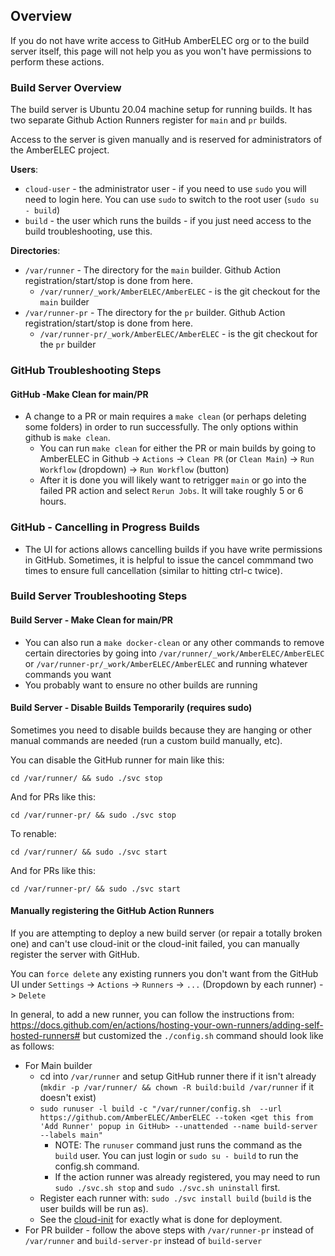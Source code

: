 
## Overview
If you do not have write access to GitHub AmberELEC org or to the build server itself, this page will not help you as you won't have permissions to perform these actions.

### Build Server Overview
The build server is Ubuntu 20.04 machine setup for running builds.  It has two separate Github Action Runners register for `main` and `pr` builds.

Access to the server is given manually and is reserved for administrators of the AmberELEC project.

**Users**: 
- `cloud-user` - the administrator user - if you need to use `sudo` you will need to login here.  You can use `sudo` to switch to the root user (`sudo su - build`)
- `build` - the user which runs the builds - if you just need access to the build troubleshooting, use this.

**Directories**:
- `/var/runner` - The directory for the `main` builder.  Github Action registration/start/stop is done from here.
  - `/var/runner/_work/AmberELEC/AmberELEC` - is the git checkout for the `main` builder
- `/var/runner-pr` - The directory for the `pr` builder.  Github Action registration/start/stop is done from here.
  - `/var/runner-pr/_work/AmberELEC/AmberELEC` - is the git checkout for the `pr` builder
  

### GitHub Troubleshooting Steps

#### GitHub -Make Clean for main/PR
- A change to a PR or main requires a `make clean` (or perhaps deleting some folders) in order to run successfully. The only options within github is `make clean`.  
  - You can run `make clean` for either the PR or main builds by going to AmberELEC in Github -> `Actions` -> `Clean PR` (or `Clean Main`) -> `Run Workflow` (dropdown) -> `Run Workflow` (button)
  - After it is done you will likely want to retrigger `main` or go into the failed PR action and select `Rerun Jobs`.  It will take roughly 5 or 6 hours.

### GitHub - Cancelling in Progress Builds
- The UI for actions allows cancelling builds if you have write permissions in GitHub.  Sometimes, it is helpful to issue the cancel commmand two times to ensure full cancellation (similar to hitting ctrl-c twice).

### Build Server Troubleshooting Steps

#### Build Server - Make Clean for main/PR
- You can also run a `make docker-clean` or any other commands to remove certain directories by going into `/var/runner/_work/AmberELEC/AmberELEC` or `/var/runner-pr/_work/AmberELEC/AmberELEC` and running whatever commands you want
 - You probably want to ensure no other builds are running

#### Build Server - Disable Builds Temporarily (requires sudo)
Sometimes you need to disable builds because they are hanging or other manual commands are needed (run a custom build manually, etc).

You can disable the GitHub runner for main like this:
```
cd /var/runner/ && sudo ./svc stop
```
And for PRs like this:
```
cd /var/runner-pr/ && sudo ./svc stop
```

To renable:
```
cd /var/runner/ && sudo ./svc start
```
And for PRs like this:
```
cd /var/runner-pr/ && sudo ./svc start
```

#### Manually registering the GitHub Action Runners
If you are attempting to deploy a new build server (or repair a totally broken one) and can't use cloud-init or the cloud-init failed, you can manually register the server with GitHub.

You can `force delete` any existing runners you don't want from the GitHub UI under `Settings` -> `Actions` -> `Runners` -> `...` (Dropdown by each runner) -> `Delete` 

In general, to add a new runner, you can follow the instructions from: https://docs.github.com/en/actions/hosting-your-own-runners/adding-self-hosted-runners# but customized the `./config.sh` command should look like as follows:


- For Main builder 
  - cd into `/var/runner` and setup GitHub runner there if it isn't already (`mkdir -p /var/runner/ && chown -R build:build /var/runner` if it doesn't exist)
  - `sudo runuser -l build -c "/var/runner/config.sh  --url https://github.com/AmberELEC/AmberELEC --token <get this from 'Add Runner' popup in GitHub> --unattended --name build-server --labels main"`
    - NOTE: The `runuser` command just runs the command as the `build` user. You can just login or `sudo su - build` to run the config.sh command.
    - If the action runner was already registered, you may need to run `sudo ./svc.sh stop` and `sudo ./svc.sh uninstall` first.
  - Register each runner with: `sudo ./svc install build` (`build` is the user builds will be run as).
  - See the [cloud-init](build-server-setup.md) for exactly what is done for deployment.
- For PR builder - follow the above steps with `/var/runner-pr` instead of `/var/runner` and `build-server-pr` instead of `build-server`

